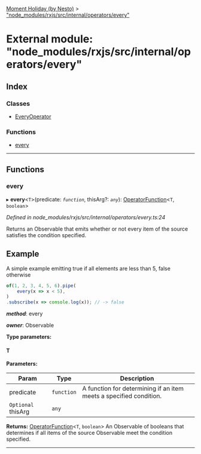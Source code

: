 [Moment Holiday (by Nesto)](../README.md) > ["node_modules/rxjs/src/internal/operators/every"](../modules/_node_modules_rxjs_src_internal_operators_every_.md)

# External module: "node_modules/rxjs/src/internal/operators/every"

## Index

### Classes

* [EveryOperator](../classes/_node_modules_rxjs_src_internal_operators_every_.everyoperator.md)

### Functions

* [every](_node_modules_rxjs_src_internal_operators_every_.md#every)

---

## Functions

<a id="every"></a>

###  every

▸ **every**<`T`>(predicate: *`function`*, thisArg?: *`any`*): [OperatorFunction](../interfaces/_node_modules_rxjs_src_internal_types_.operatorfunction.md)<`T`, `boolean`>

*Defined in node_modules/rxjs/src/internal/operators/every.ts:24*

Returns an Observable that emits whether or not every item of the source satisfies the condition specified.

Example
-------

A simple example emitting true if all elements are less than 5, false otherwise

```javascript
of(1, 2, 3, 4, 5, 6).pipe(
    every(x => x < 5),
)
.subscribe(x => console.log(x)); // -> false
```
*__method__*: every

*__owner__*: Observable

**Type parameters:**

#### T 
**Parameters:**

| Param | Type | Description |
| ------ | ------ | ------ |
| predicate | `function` |  A function for determining if an item meets a specified condition. |
| `Optional` thisArg | `any` |

**Returns:** [OperatorFunction](../interfaces/_node_modules_rxjs_src_internal_types_.operatorfunction.md)<`T`, `boolean`>
An Observable of booleans that determines if all items of the source Observable meet the condition specified.

___

